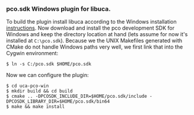 ### pco.sdk Windows plugin for libuca.

To build the plugin install libuca according to the Windows installation
[instructions](http://libuca.readthedocs.io/en/latest/quickstart.html#building-on-windows).
Now download and install the pco development SDK for Windows and keep the
directory location at hand (lets assume for now it's installed at `C:\pco.sdk`).
Because we the UNIX Makefiles generated with CMake do not handle Windows paths
very well, we first link that into the Cygwin environment:

    $ ln -s C:/pco.sdk $HOME/pco.sdk

Now we can configure the plugin:

    $ cd uca-pco-win
    $ mkdir build && cd build
    $ cmake .. -DPCOSDK_INCLUDE_DIR=$HOME/pco.sdk/include -DPCOSDK_LIBRARY_DIR=$HOME/pco.sdk/bin64
    $ make && make install
